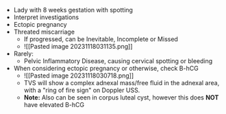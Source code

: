 - Lady with 8 weeks gestation with spotting 
- Interpret investigations
- Ectopic pregnancy
- Threated miscarriage
	- If progressed, can be Inevitable, Incomplete or Missed
	- ![[Pasted image 20231118031135.png]]
- Rarely:
	- Pelvic Inflammatory Disease, causing cervical spotting or bleeding
- When considering ectopic pregnancy or otherwise, check B-hCG
	- ![[Pasted image 20231118030718.png]]
	- TVS will show a complex adnexal mass/free fluid in the adnexal area, with a "ring of fire sign" on Doppler USS.
	- **Note:** Also can be seen in corpus luteal cyst, however this does **NOT** have elevated B-hCG